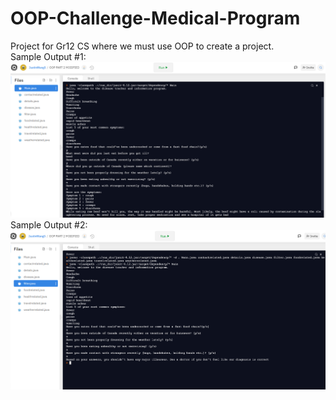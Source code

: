 # OOP-Challenge-Medical-Program
Project for Gr12 CS where we must use OOP to create a project. <br />
Sample Output #1:
![](images/java_project1.png) <br />
Sample Output #2:
![](images/java_project2.png) <br />
